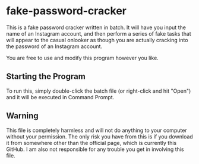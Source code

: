 # fake-password-cracker
This is a fake password cracker written in batch. It will have you input the name of an Instagram account, and then perform a series of fake tasks that will appear to the casual onlooker as though you are actually cracking into the password of an Instagram account.

You are free to use and modify this program however you like.

## Starting the Program
To run this, simply double-click the batch file (or right-click and hit "Open") and it will be executed in Command Prompt.

## Warning
This file is completely harmless and will not do anything to your computer without your permission. The only risk you have from this is if you download it from somewhere other than the official page, which is currently this GitHub. I am also not responsible for any trouble you get in involving this file.
